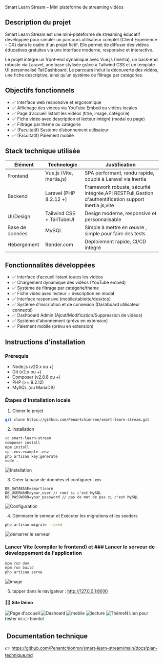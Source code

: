 Smart Learn Stream – Mini plateforme de streaming vidéos

##  Description du projet

Smart Learn Stream est une mini-plateforme de streaming éducatif développée pour simuler un parcours utilisateur complet (Client Experience – CX) dans le cadre d'un projet fictif. Elle permet de diffuser des vidéos éducatives gratuites via une interface moderne, responsive et interactive.

Le projet intègre un front-end dynamique avec Vue.js (Inertia), un back-end robuste via Laravel, une base stylisée grâce à Tailwind CSS et un template UI personnalisé TailDashboard. Le parcours inclut la découverte des vidéos, une fiche descriptive, ainsi qu’un système de filtrage par catégories.

##  Objectifs fonctionnels

* ✅ Interface web responsive et ergonomique
* ✅ Affichage des vidéos via YouTube Embed ou vidéos locales
* ✅ Page d’accueil listant les vidéos (titre, image, catégorie)
* ✅ Fiche vidéo avec description et lecteur intégré (modal ou page)
* ✅ Filtrage par thème ou catégorie
* ✅ (Facultatif) Système d’abonnement utilisateur
* ✅ (Facultatif) Paiement mobile

##  Stack technique utilisée

| Élément         | Technologie               | Justification                                                         |
| --------------- | ------------------------- | --------------------------------------------------------------------- |
| Frontend        | Vue.js (Vite, Inertia.js) | SPA performant, rendu rapide, couplé à Laravel via Inertia            |
| Backend         | Laravel (PHP 8.2.12 +)    | Framework robuste, sécurité intégrée,API RESTFull,Gestion d'authentification support Inertia.js,vite |
| UI/Design       | Tailwind CSS + TailTubeUI | Design moderne, responsive et personnalisable                               |
| Base de données | MySQL                     | Simple à mettre en œuvre , simple pour faire des tests
| Hébergement     | Render.com                | Déploiement rapide, CI/CD intégré                                       | 

##  Fonctionnalités développées

* ✅ Interface d’accueil listant toutes les vidéos
* ✅ Chargement dynamique des vidéos (YouTube embed)
* ✅ Système de filtrage par catégorie/thème
* ✅ Fiche vidéo avec lecteur + description en modal
* ✅ Interface responsive (mobile/tablette/desktop)
* ✅ Système d’inscription et de connexion (Dashboard utilisateur connecté)
* ✅ Dashboard Admin (Ajout/Modification/Suppression de vidéos)
* ✅ Système d'abonnement (prévu en extension)
* ✅ Paiement mobile (prévu en extension)

##  Instructions d'installation

### Prérequis

* Node.js (v20.x ou +)
* Git (v2.x ou +)
* Composer (v2.8.8 ou +)
* PHP (>= 8.2.12)
* MySQL (ou MariaDB)

### Étapes d'installation locale

1. Cloner le projet

```bash
git clone https://github.com/Penantchionron/smart-learn-stream.git
```

2. Installation

```bash
cd smart-learn-stream
composer install
npm install 
cp .env.example .env
php artisan key:generate
code .
```
![Installation](https://github.com/user-attachments/assets/53752a44-1e80-4158-a66f-a43c5810c52d)


3. Créer la base de données et configurer `.env`

```
DB_DATABASE=smartlearn
DB_USERNAME=your_user // root si c'est MySQL
DB_PASSWORD=your_password // pas de mot de pas si c'est MySQL
```
![Configuration](https://github.com/user-attachments/assets/c0fdd035-09c4-4acc-9132-c96bc1af5eaa)


4. Démmarer le serveur et Exécuter les migrations et les seeders

```bash
php artisan migrate --seed
```
![demarrer le serveur](https://github.com/user-attachments/assets/f3f9918f-10c6-45fb-abf0-e20a6a7b1e3f)

### Lancer Vite (compiler le frontend) et ### Lancer le serveur de développement de l'application 

```bash
npm run dev
npm run build 
php artisan serve
```
![image](https://github.com/user-attachments/assets/0b713960-2c97-4ea0-9689-455aa59994e4)

5. tapper dans le navigateur : http://127.0.0.1:8000

#### 🧑‍💼 Site Démo
![Page d'accueil](https://github.com/user-attachments/assets/eed52604-9b8a-4c8d-b0c1-17e5ce074a34)
![Dashoard](https://github.com/user-attachments/assets/f7a172c6-6c48-44a6-9552-c547e1397884)
![mobile](https://github.com/user-attachments/assets/8f911b81-8e94-4219-8d57-e88df2e07c73)
![lecture](https://github.com/user-attachments/assets/7464d2d6-7a9c-429e-8109-440d391e34db)
![ThèmeN](https://github.com/user-attachments/assets/28a9500c-71f7-4044-8695-f9d2f2630b4a)
Lien pour tester ici 👉 bientot

##  Documentation technique 

👉 [https://github.com/Penantchionron/smart-learn-stream/main/docs/plan-technique.md ](https://github.com/Penantchionron/smart-learn-stream/blob/main/docs/plan-technique.md)
